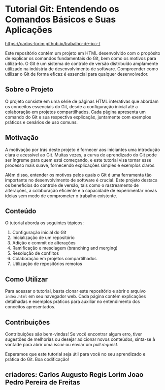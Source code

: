 # Tutorial Git: Entendendo os Comandos Básicos e Suas Aplicações

https://carlos-lorim.github.io/trabalho-de-icc-/

Este repositório contém um projeto em HTML desenvolvido com o propósito de explicar os comandos fundamentais do Git, bem como os motivos para utilizá-lo. O Git é um sistema de controle de versão distribuído amplamente utilizado na indústria de desenvolvimento de software. Compreender como utilizar o Git de forma eficaz é essencial para qualquer desenvolvedor.

## Sobre o Projeto

O projeto consiste em uma série de páginas HTML interativas que abordam os conceitos essenciais do Git, desde a configuração inicial até a colaboração em projetos compartilhados. Cada página apresenta um comando do Git e sua respectiva explicação, juntamente com exemplos práticos e cenários de uso comuns.

## Motivação

A motivação por trás deste projeto é fornecer aos iniciantes uma introdução clara e acessível ao Git. Muitas vezes, a curva de aprendizado do Git pode ser íngreme para quem está começando, e este tutorial visa tornar esse processo mais suave, fornecendo explicações simples e exemplos claros.

Além disso, entender os motivos pelos quais o Git é uma ferramenta tão importante no desenvolvimento de software é crucial. Este projeto destaca os benefícios do controle de versão, tais como o rastreamento de alterações, a colaboração eficiente e a capacidade de experimentar novas ideias sem medo de comprometer o trabalho existente.

## Conteúdo

O tutorial aborda os seguintes tópicos:

1. Configuração inicial do Git
2. Inicialização de um repositório
3. Adição e commit de alterações
4. Ramificação e mesclagem (branching and merging)
5. Resolução de conflitos
6. Colaboração em projetos compartilhados
7. Utilização de repositórios remotos

## Como Utilizar

Para acessar o tutorial, basta clonar este repositório e abrir o arquivo `index.html` em seu navegador web. Cada página contém explicações detalhadas e exemplos práticos para auxiliar no entendimento dos conceitos apresentados.

## Contribuições

Contribuições são bem-vindas! Se você encontrar algum erro, tiver sugestões de melhorias ou desejar adicionar novos conteúdos, sinta-se à vontade para abrir uma *issue* ou enviar um *pull request*.

Esperamos que este tutorial seja útil para você no seu aprendizado e prática do Git. Boa codificação!

criadores: Carlos Augusto Regis Lorim 
Joao Pedro Pereira de Freitas 
---

